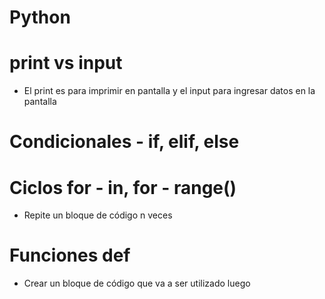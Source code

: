 # Python


# print vs input

- El print es para imprimir en pantalla y el input para ingresar datos en la pantalla

# Condicionales - if, elif, else

# Ciclos for - in, for - range()

- Repite un bloque de código n veces

# Funciones def

- Crear un bloque de código que va a ser utilizado luego 
